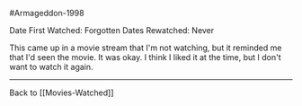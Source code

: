 #Armageddon-1998

Date First Watched:  Forgotten
Dates Rewatched:  Never

This came up in a movie stream that I'm not watching, but it reminded me that I'd seen the movie.  It was okay.  I think I liked it at the time, but I don't want to watch it again.

---
Back to [[Movies-Watched]]